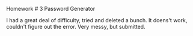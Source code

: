Homework # 3 Password Generator

I had a great deal of difficulty, tried and deleted a bunch. It doens't work, couldn't figure out the error. Very messy, but submitted. 
